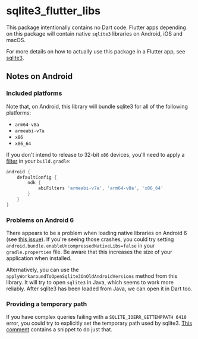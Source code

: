 # sqlite3_flutter_libs

This package intentionally contains no Dart code. Flutter apps depending on this package will
contain native `sqlite3` libraries on Android, iOS and macOS.

For more details on how to actually use this package in a Flutter app, see 
[sqlite3](https://pub.dev/packages/sqlite3).

## Notes on Android

### Included platforms

Note that, on Android, this library will bundle sqlite3 for all of the following platforms:

- `arm64-v8a`
- `armeabi-v7a`
- `x86`
- `x86_64`

If you don't intend to release to 32-bit `x86` devices, you'll need to apply a 
[filter](https://developer.android.com/ndk/guides/abis#gc) in your `build.gradle`:

```gradle
android {
    defaultConfig {
        ndk {
            abiFilters 'armeabi-v7a', 'arm64-v8a', 'x86_64'
        }
    }
}
```

### Problems on Android 6

There appears to be a problem when loading native libraries on Android 6 (see [this issue](https://github.com/simolus3/moor/issues/895#issuecomment-720195005)).
If you're seeing those crashes, you could try setting `android.bundle.enableUncompressedNativeLibs=false` in your `gradle.properties`
file. Be aware that this increases the size of your application when installed.

Alternatively, you can use the `applyWorkaroundToOpenSqlite3OnOldAndroidVersions` method from this library.
It will try to open `sqlite3` in Java, which seems to work more reliably. After sqlite3 has been loaded from Java,
we can open it in Dart too.

### Providing a temporary path

If you have complex queries failing with a `SQLITE_IOERR_GETTEMPPATH 6410` error, you could try to explicitly set the
temporary path used by sqlite3. [This comment](https://github.com/simolus3/moor/issues/876#issuecomment-710013503) contains a snippet
to do just that.